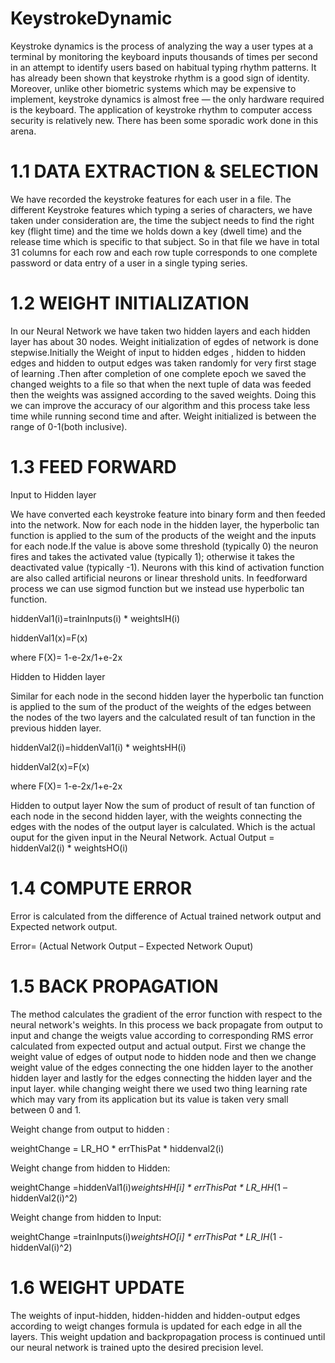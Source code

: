 # KeystrokeDynamic

Keystroke dynamics is the process of analyzing the way a user types at a terminal by monitoring the keyboard inputs thousands of times per second in an attempt to identify users based on habitual typing rhythm patterns. It has already been shown that keystroke rhythm is a good sign of identity. Moreover, unlike other biometric systems which may be expensive to implement, keystroke dynamics is almost free — the only hardware required is the keyboard. The application of keystroke rhythm to computer access security is relatively new. There has been some sporadic work done in this arena.

# 1.1 DATA  EXTRACTION  & SELECTION

We have recorded the keystroke features for each user in a file. The different Keystroke features which typing a series of characters, we have taken under consideration are, the time the subject needs to find the right key (flight time) and the time we holds down a key (dwell time) and the release time which is specific to that subject. So in that file we have in total 31 columns for each row and each row tuple corresponds to one complete password or data entry of a user in a single typing series.  


# 1.2 WEIGHT INITIALIZATION

In our Neural Network we have taken two hidden layers and each hidden layer has about 30 nodes. Weight initialization of egdes of network is done stepwise.Initially the Weight of input to hidden edges , hidden to hidden edges and hidden to output edges  was taken randomly for very first stage of learning .Then after completion of one complete epoch we saved the changed weights to a file so that when the next tuple of data was feeded then the weights was assigned according to the saved weights. Doing this we can improve the accuracy of our algorithm and this process take less time while running second time and after. Weight initialized is between the range of 0-1(both inclusive).

# 1.3 FEED FORWARD

Input to Hidden layer

We have converted each keystroke feature into binary form and then feeded into the network. Now for each node in the hidden layer, the hyperbolic tan function is applied to the sum of the products of the weight and the inputs for each node.If the value is above some threshold (typically 0) the neuron fires and takes the activated value (typically 1); otherwise it takes the deactivated value (typically -1). Neurons with this kind of activation function are also called artificial neurons or linear threshold units. In feedforward process we can use sigmod function but we instead use  hyperbolic tan function. 

hiddenVal1(i)=trainInputs(i) * weightsIH(i)

hiddenVal1(x)=F(x)

where F(X)= 1-e-2x/1+e-2x

Hidden to Hidden layer

Similar for each node in the second hidden layer the hyperbolic tan function is applied to the sum of the product of the weights of the edges between the nodes of the two layers and the calculated result of tan function in the previous hidden layer.

hiddenVal2(i)=hiddenVal1(i) * weightsHH(i)

hiddenVal2(x)=F(x)

where F(X)= 1-e-2x/1+e-2x

Hidden to output layer
Now the sum of product of result of tan function of each node in the second hidden layer, with the weights connecting the edges with the nodes of the output layer is calculated. Which is the actual ouput for the given input in the Neural Network.
Actual Output = hiddenVal2(i) * weightsHO(i)

# 1.4 COMPUTE ERROR

Error is calculated from the difference of Actual trained network output  and Expected network output.

Error= (Actual Network Output – Expected Network Ouput)

# 1.5 BACK PROPAGATION 

The method calculates the gradient of the error function with respect to the neural network's weights. In this process we back propagate from output to input and change the weigts value according to corresponding RMS error calculated from expected output and actual output. First we change the weight value of edges of  output node to hidden node and then we change weight value of the edges connecting the one hidden layer to the another hidden layer and lastly for the edges connecting the hidden layer and the input layer. while changing weight there we used two thing learning rate which may vary from its application but its value is taken very small between 0 and 1. 

Weight change from output to hidden :

weightChange = LR_HO * errThisPat * hiddenval2(i)

Weight change from hidden to Hidden:

weightChange =hiddenVal1(i)*weightsHH[i] * errThisPat * LR_HH*(1 –hiddenVal2(i)^2)

Weight change from hidden to Input:

weightChange =trainInputs(i)*weightsHO[i] * errThisPat * LR_IH*(1 -hiddenVal(i)^2)

# 1.6 WEIGHT UPDATE

The weights of input-hidden, hidden-hidden and  hidden-output edges according to weigt changes formula is updated for each edge in all the layers. This weight updation and backpropagation process is continued until our neural network is trained upto the desired precision level.
